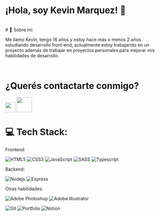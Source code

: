 # ¡Hola, soy Kevin Marquez! 👋
<br>
# 👋 Sobre mi:

Me llamo Kevin, tengo 16 años y estoy hace más o menos 2 años estudiando desarrollo front-end, actualmente estoy trabajando en un proyecto además de trabajar en proyectos personales para mejorar mis habilidades de desarrollo.

<br>

# ¿Querés contactarte conmigo?

<a target="_blank" href="https://www.instagram.com/kevinnmarquez_/"><img style="width: 2rem" src="https://raw.githubusercontent.com/rahuldkjain/github-profile-readme-generator/master/src/images/icons/Social/instagram.svg" /></a>   <a target="_blank" href="mailto:kevinvalmarquez@gmail.com?subject=Contacto"><img style="width: 3rem" src="https://download.logo.wine/logo/Gmail/Gmail-Logo.wine.png" /></a> 


# 💻 Tech Stack:

Frontend:

![HTML5](https://img.shields.io/badge/html5-%23E34F26.svg?style=for-the-badge&logo=html5&logoColor=white) ![CSS3](https://img.shields.io/badge/css3-%231572B6.svg?style=for-the-badge&logo=css3&logoColor=white) ![JavaScript](https://img.shields.io/badge/javascript-%23323330.svg?style=for-the-badge&logo=javascript&logoColor=%23F7DF1E) ![SASS](https://img.shields.io/badge/SASS-hotpink.svg?style=for-the-badge&logo=SASS&logoColor=white) ![Typescript](https://img.shields.io/badge/Typescript-blue?style=for-the-badge&logo=typescript&logoColor=white)

Backend:

![Nodejs](https://img.shields.io/badge/Nodejs-green?style=for-the-badge&logo=node.js&logoColor=white) ![Express](https://img.shields.io/badge/Express-blue?style=for-the-badge&logo=express&logoColor=white)

Otras habilidades:

![Adobe Photoshop](https://img.shields.io/badge/adobephotoshop-%2331A8FF.svg?style=for-the-badge&logo=adobephotoshop&logoColor=white) ![Adobe Illustrator](https://img.shields.io/badge/adobeillustrator-%23FF9A00.svg?style=for-the-badge&logo=adobeillustrator&logoColor=white) 

![Git](https://img.shields.io/badge/Git-red?style=for-the-badge&logo=git&logoColor=white) ![Portfolio](https://img.shields.io/badge/Portfolio-%23000000.svg?style=for-the-badge&logo=firefox&logoColor=#FF7139) ![Notion](https://img.shields.io/badge/Notion-%23000000.svg?style=for-the-badge&logo=notion&logoColor=white) 

